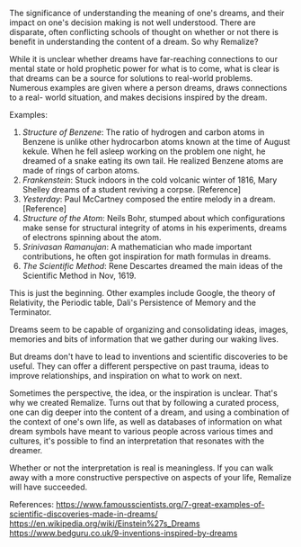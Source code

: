 The significance of understanding the meaning of one's dreams, and their impact on
one's decision making is not well understood. There are disparate, often
conflicting schools of thought on whether or not there is benefit in 
understanding the content of a dream. So why Remalize?

While it is unclear whether dreams have far-reaching connections to our 
mental state or hold prophetic power for what is to come, what is clear is 
that dreams can be a source for solutions to real-world problems. Numerous 
examples are given where a person dreams, draws connections to a real-
world situation, and makes decisions inspired by the dream. 

Examples:
1. *Structure of Benzene*: The ratio of hydrogen and carbon atoms in Benzene is
unlike other hydrocarbon atoms known at the time of August kekule. When he fell
asleep working on the problem one night, he dreamed of a snake eating its own 
tail. He realized Benzene atoms are made of rings of carbon atoms. 
2. *Frankenstein*: Stuck indoors in the cold volcanic winter of 1816, Mary 
Shelley dreams of a student reviving a corpse. [Reference]
3. *Yesterday*: Paul McCartney composed the entire melody in a dream. [Reference] 
4. *Structure of the Atom*: Neils Bohr, stumped about which configurations
make sense for structural integrity of atoms in his experiments, dreams of
electrons spinning about the atom. 
5. *Srinivasan Ramanujan*: A mathematician who made important contributions, he 
often got inspiration for math formulas in dreams. 
6. *The Scientific Method*: Rene Descartes dreamed the main ideas of the 
Scientific Method in Nov, 1619. 

This is just the beginning. Other examples include Google, the theory of 
Relativity, the Periodic table, Dali's Persistence of Memory and the Terminator.

Dreams seem to be capable of organizing and consolidating ideas, images, 
memories and bits of information that we gather during our waking lives. 

But dreams don't have to lead to inventions and scientific discoveries to be 
useful. They can offer a different perspective on past trauma, ideas to 
improve relationships, and inspiration on what to work on next. 

Sometimes the perspective, the idea, or the inspiration is unclear. That's why
we created Remalize. Turns out that by following a curated process, one can 
dig deeper into the content of a dream, and using a combination of the context
of one's own life, as well as databases of information on what dream symbols 
have meant to various people across various times and cultures, it's possible 
to find an interpretation that resonates with the dreamer. 

Whether or not the interpretation is real is meaningless. If you can walk away
with a more constructive perspective on aspects of your life, Remalize will 
have succeeded. 

References:
https://www.famousscientists.org/7-great-examples-of-scientific-discoveries-made-in-dreams/
https://en.wikipedia.org/wiki/Einstein%27s_Dreams
https://www.bedguru.co.uk/9-inventions-inspired-by-dreams
